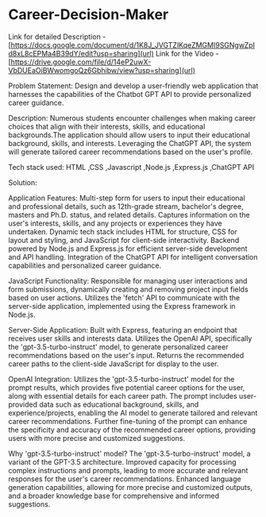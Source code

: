 # Career-Decision-Maker
Link for detailed Description - [https://docs.google.com/document/d/1K8J_JVGTZlKqeZMGMI9SGNgwZpId8xL8cEPMa4B39dY/edit?usp=sharing](url)
Link for the Video - [https://drive.google.com/file/d/14eP2uwX-VbDUEaOiBWwomgoQz6Gbhibw/view?usp=sharing](url)

Problem Statement:
Design and develop a user-friendly web application that harnesses the capabilities of the Chatbot GPT API to provide personalized career guidance. 

Description: 
Numerous students encounter challenges when making career choices that align with their interests, skills, and educational backgrounds.The application should allow users to input their educational background, skills, and interests. Leveraging the ChatGPT API, the system will generate tailored career recommendations based on the user's profile.

Tech stack used:
HTML ,CSS ,Javascript ,Node.js ,Express.js ,ChatGPT API

Solution: 

Application Features:
Multi-step form for users to input their educational and professional details, such as 12th-grade stream, bachelor's degree, masters and Ph.D. status, and related details.
Captures information on the user's interests, skills, and any projects or experiences they have undertaken.
Dynamic tech stack includes HTML for structure, CSS for layout and styling, and JavaScript for client-side interactivity.
Backend powered by Node.js and Express.js for efficient server-side development and API handling.
Integration of the ChatGPT API for intelligent conversation capabilities and personalized career guidance.

JavaScript Functionality:
Responsible for managing user interactions and form submissions, dynamically creating and removing project input fields based on user actions.
Utilizes the 'fetch' API to communicate with the server-side application, implemented using the Express framework in Node.js.

Server-Side Application:
Built with Express, featuring an endpoint that receives user skills and interests data.
Utilizes the OpenAI API, specifically the 'gpt-3.5-turbo-instruct' model, to generate personalized career recommendations based on the user's input.
Returns the recommended career paths to the client-side JavaScript for display to the user.

OpenAI Integration:
Utilizes the 'gpt-3.5-turbo-instruct' model for the prompt results, which provides five potential career options for the user, along with essential details for each career path.
The prompt includes user-provided data such as educational background, skills, and experience/projects, enabling the AI model to generate tailored and relevant career recommendations.
Further fine-tuning of the prompt can enhance the specificity and accuracy of the recommended career options, providing users with more precise and customized suggestions.

Why 'gpt-3.5-turbo-instruct' model?
The 'gpt-3.5-turbo-instruct' model, a variant of the GPT-3.5 architecture.
Improved capacity for processing complex instructions and prompts, leading to more accurate and relevant responses for the user's career recommendations.
Enhanced language generation capabilities, allowing for more precise and customized outputs, and a broader knowledge base for comprehensive and informed suggestions.
